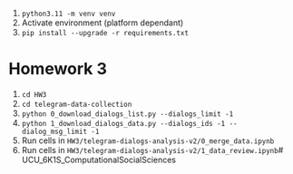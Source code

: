 1. `python3.11 -m venv venv`
2. Activate environment (platform dependant)
3. `pip install --upgrade -r requirements.txt`

# Homework 3
1. `cd HW3`
2. `cd telegram-data-collection`
3. `python 0_download_dialogs_list.py --dialogs_limit -1`
4. `python 1_download_dialogs_data.py --dialogs_ids -1 --dialog_msg_limit -1`
6. Run cells in `HW3/telegram-dialogs-analysis-v2/0_merge_data.ipynb`
7. Run cells in `HW3/telegram-dialogs-analysis-v2/1_data_review.ipynb`# UCU_6K1S_ComputationalSocialSciences
